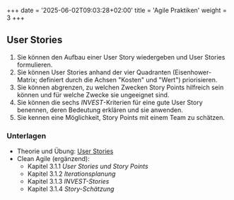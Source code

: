 +++
date = '2025-06-02T09:03:28+02:00'
title = 'Agile Praktiken'
weight = 3
+++

## User Stories

1. Sie können den Aufbau einer User Story wiedergeben und User Stories formulieren.
1. Sie können User Stories anhand der vier Quadranten (Eisenhower-Matrix; definiert durch die Achsen "Kosten" und "Wert") priorisieren.
1. Sie können abgrenzen, zu welchen Zwecken Story Points hilfreich sein können und für welche Zwecke sie ungeeignet sind.
1. Sie können die sechs _INVEST_-Kriterien für eine gute User Story benennen, deren Bedeutung erklären und sie anwenden.
1. Sie kennen eine Möglichkeit, Story Points mit einem Team zu schätzen.

### Unterlagen

- Theorie und Übung: [User Stories](/uebungen/user-stories.md)
- Clean Agile (ergänzend):
    - Kapitel 3.1.1 _User Stories und Story Points_
    - Kapitel 3.1.2 _Iterationsplanung_
    - Kapitel 3.1.3 _INVEST-Stories_
    - Kapitel 3.1.4 _Story-Schätzung_